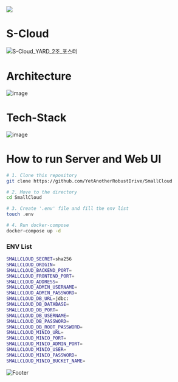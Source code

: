 <img src="https://capsule-render.vercel.app/api?type=waving&color=auto&height=200&section=header&text=S-Cloud&fontSize=90" />

# S-Cloud
![S-Cloud_YARD_2조_포스터](https://github.com/YetAnotherRobustDrive/SmallCloud/assets/69972996/b38bc6c7-22e7-494c-bf21-929e44541c06)

# Architecture
![image](https://github.com/YetAnotherRobustDrive/SmallCloud/assets/69972996/ce4685a1-8568-4900-872d-a77d5ce0cc46)

# Tech-Stack
![image](https://github.com/YetAnotherRobustDrive/SmallCloud/assets/69972996/787d4bda-e7f2-431e-9b79-4ec4331935b3)

# How to run Server and Web UI
```bash
# 1. Clone this repository
git clone https://github.com/YetAnotherRobustDrive/SmallCloud

# 2. Move to the directory
cd SmallCloud

# 3. Create '.env' file and fill the env list
touch .env 

# 4. Run docker-compose
docker-compose up -d
```

### ENV List
```bash
SMALLCLOUD_SECRET=sha256
SMALLCLOUD_ORIGIN=
SMALLCLOUD_BACKEND_PORT=
SMALLCLOUD_FRONTEND_PORT=
SMALLCLOUD_ADDRESS=
SMALLCLOUD_ADMIN_USERNAME=
SMALLCLOUD_ADMIN_PASSWORD=
SMALLCLOUD_DB_URL=jdbc:
SMALLCLOUD_DB_DATABASE=
SMALLCLOUD_DB_PORT=
SMALLCLOUD_DB_USERNAME=
SMALLCLOUD_DB_PASSWORD=
SMALLCLOUD_DB_ROOT_PASSWORD=
SMALLCLOUD_MINIO_URL=
SMALLCLOUD_MINIO_PORT=
SMALLCLOUD_MINIO_ADMIN_PORT=
SMALLCLOUD_MINIO_USER=
SMALLCLOUD_MINIO_PASSWORD=
SMALLCLOUD_MINIO_BUCKET_NAME=
```
![Footer](https://capsule-render.vercel.app/api?type=waving&color=auto&height=200&section=footer)
